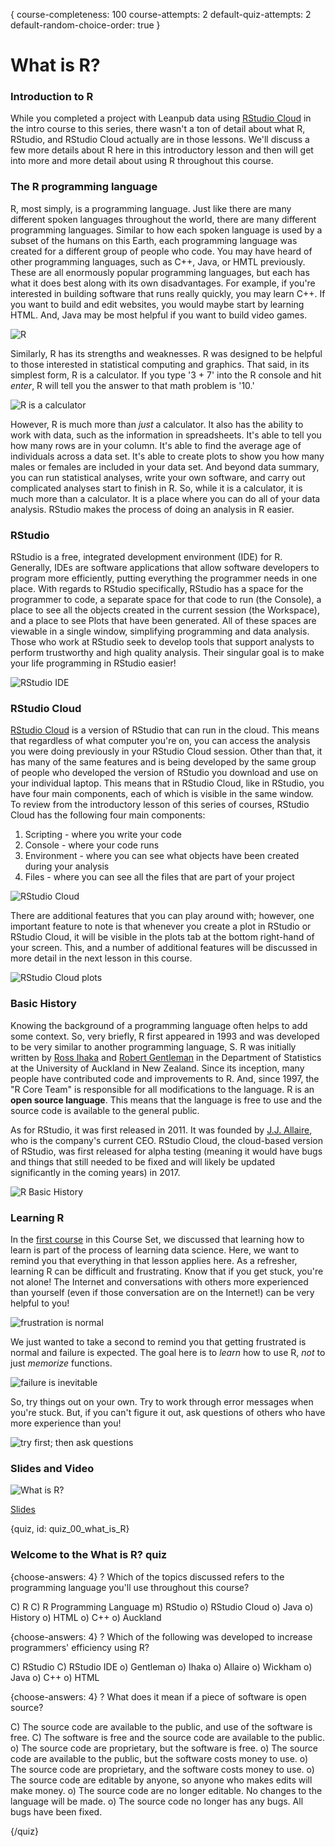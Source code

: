 {
course-completeness: 100
course-attempts: 2
default-quiz-attempts: 2
default-random-choice-order: true
}

# What is R?

### Introduction to R

While you completed a project with Leanpub data using [RStudio Cloud](rstudio.cloud) in the intro course to this series, there wasn't a ton of detail about what R, RStudio, and RStudio Cloud actually are in those lessons. We'll discuss a few more details about R here in this introductory lesson and then will get into more and more detail about using R throughout this course. 

### The R programming language

R, most simply, is a programming language. Just like there are many different spoken languages throughout the world, there are many different programming languages. Similar to how each spoken language is used by a subset of the humans on this Earth, each programming language was created for a different group of people who code. You may have heard of other programming languages, such as C++, Java, or HMTL previously. These are all enormously popular programming languages, but each has what it does best along with its own disadvantages. For example, if you're interested in building software that runs really quickly, you may learn C++. If you want to build and edit websites, you would maybe start by learning HTML. And, Java may be most helpful if you want to build video games. 

![R](images/00_what_is_R/00_R_what_is_R-1.png)

Similarly, R has its strengths and weaknesses. R was designed to be helpful to those interested in statistical computing and graphics. That said, in its simplest form, R is a calculator. If you type '3 + 7' into the R console and hit _enter_, R will tell you the answer to that math problem is '10.'

![R is a calculator](images/00_what_is_R/00_R_what_is_R-2.png)
 
However, R is much more than *just* a calculator. It also has the ability to work with data, such as the information in spreadsheets. It's able to tell you how many rows are in your column. It's able to find the average age of individuals across a data set. It's able to create plots to show you how many males or females are included in your data set. And beyond data summary, you can run statistical analyses, write your own software, and carry out complicated analyses start to finish in R. So, while it is a calculator, it is much more than a calculator. It is a place where you can do all of your data analysis. RStudio makes the process of doing an analysis in R easier.

### RStudio

RStudio is a free, integrated development environment (IDE) for R. Generally, IDEs are software applications that allow software developers to program more efficiently, putting everything the programmer needs in one place. With regards to RStudio specifically, RStudio has a space for the programmer to code, a separate space for that code to run (the Console), a place to see all the objects created in the current session (the Workspace), and a place to see Plots that have been generated. All of these spaces are viewable in a single window, simplifying programming and data analysis. Those who work at RStudio seek to develop tools that support analysts to perform trustworthy and high quality analysis. Their singular goal is to make your life programming in RStudio easier! 

![RStudio IDE](images/00_what_is_R/00_R_what_is_R-3.png)

### RStudio Cloud

[RStudio Cloud](rstudio.cloud) is a version of RStudio that can run in the cloud. This means that regardless of what computer you're on, you can access the analysis you were doing previously in your RStudio Cloud session. Other than that, it has many of the same features and is being developed by the same group of people who developed the version of RStudio you download and use on your individual laptop. This means that in RStudio Cloud, like in RStudio, you have four main components, each of which is visible in the same window. To review from the introductory lesson of this series of courses, RStudio Cloud has the following four main components:

1. Scripting - where you write your code
2. Console - where your code runs 
3. Environment - where you can see what objects have been created during your analysis 
4. Files - where you can see all the files that are part of your project

![RStudio Cloud](images/00_what_is_R/00_R_what_is_R-4.png)

There are additional features that you can play around with; however, one important feature to note is that whenever you create a plot in RStudio or RStudio Cloud, it will be visible in the plots tab at the bottom right-hand of your screen. This, and a number of additional features will be discussed in more detail in the next lesson in this course.

![RStudio Cloud plots](images/00_what_is_R/00_R_what_is_R-5.png)

### Basic History 

Knowing the background of a programming language often helps to add some context. So, very briefly, R first appeared in 1993 and was developed to be very similar to another programming language, S. R was initially written by [Ross Ihaka](https://www.stat.auckland.ac.nz/~ihaka/) and [Robert Gentleman](https://www.linkedin.com/in/robert-gentleman-06845098/) in the Department of Statistics at the University of Auckland in New Zealand. Since its inception, many people have contributed code and improvements to R. And, since 1997, the "R Core Team" is responsible for all modifications to the language. R is an **open source language**. This means that the language is free to use and the source code is available to the general public.

As for RStudio, it was first released in 2011. It was founded by [J.J. Allaire](https://www.linkedin.com/in/jjallaire/), who is the company's current CEO. RStudio Cloud, the cloud-based version of RStudio, was first released for alpha testing (meaning it would have bugs and things that still needed to be fixed and will likely be updated significantly in the coming years) in 2017.

![R Basic History](images/00_what_is_R/00_R_what_is_R-6.png)

### Learning R

In the [first course](https://leanpub.com/universities/courses/jhu/cbds-intro) in this Course Set, we discussed that learning how to learn is part of the process of learning data science. Here, we want to remind you that everything in that lesson applies here. As a refresher, learning R can be difficult and frustrating. Know that if you get stuck, you're not alone! The Internet and conversations with others more experienced than yourself (even if those conversation are on the Internet!) can be very helpful to you!

![frustration is normal](images/00_what_is_R/00_R_what_is_R-7.png)


We just wanted to take a second to remind you that getting frustrated is normal and failure is expected. The goal here is to *learn* how to use R, *not* to just *memorize* functions. 

![failure is inevitable](images/00_what_is_R/00_R_what_is_R-8.png)

So, try things out on your own. Try to work through error messages when you're stuck. But, if you can't figure it out, ask questions of others who have more experience than you!

![try first; then ask questions](images/00_what_is_R/00_R_what_is_R-9.png)


### Slides and Video

![What is R?](https://www.youtube.com/watch?v=Es7z9_ywFFk)

[Slides](https://docs.google.com/presentation/d/1-GwpqNvTqNtobrgF-o0SCD0SvUwlv1b_MYF8QnyMHJk/edit?usp=sharing)


{quiz, id: quiz_00_what_is_R}

### Welcome to the What is R? quiz

{choose-answers: 4}
? Which of the topics discussed refers to the programming language you'll use throughout this course?

C) R
C) R Programming Language
m) RStudio
o) RStudio Cloud
o) Java
o) History
o) HTML
o) C++
o) Auckland

{choose-answers: 4}
? Which of the following was developed to increase programmers' efficiency using R?

C) RStudio
C) RStudio IDE
o) Gentleman 
o) Ihaka
o) Allaire
o) Wickham
o) Java
o) C++
o) HTML

{choose-answers: 4}
? What does it mean if a piece of software is open source?

C) The source code are available to the public, and use of the software is free.
C) The software is free and the source code are available to the public.
o) The source code are proprietary, but the software is free.
o) The source code are available to the public, but the software costs money to use.
o) The source code are proprietary, and the software costs money to use.
o) The source code are editable by anyone, so anyone who makes edits will make money.
o) The source code are no longer editable. No changes to the language will be made.
o) The source code no longer has any bugs. All bugs have been fixed. 

{/quiz}

